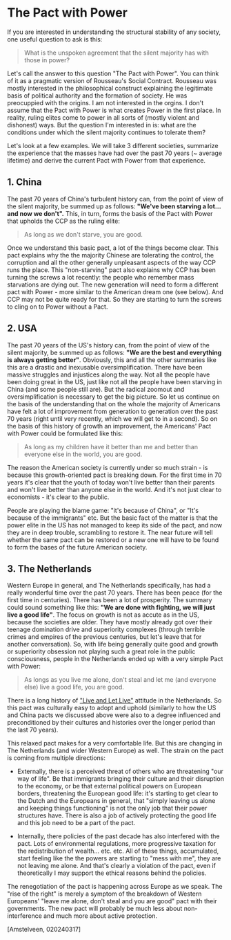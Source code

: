 # The Pact with Power

If you are interested in understanding the structural stability of any society, one useful question to ask is this:

> What is the unspoken agreement that the silent majority has with those in power?

Let's call the answer to this question "The Pact with Power". You can think of it as a pragmatic version of Rousseau's Social Contract. Rousseau was mostly interested in the philosophical construct explaining the legitimate basis of political authority and the formation of society. He was preocuppied with the origins. I am not interested in the orgins. I don't assume that the Pact with Power is what creates Power in the first place. In reality, ruling elites come to power in all sorts of (mostly violent and dishonest) ways. But the question I'm interested in is: what are the conditions under which the silent majority continues to tolerate them?

Let's look at a few examples. We will take 3 different societies, summarize the experience that the masses have had over the past 70 years (~ average lifetime) and derive the current Pact with Power from that experience.


## 1. China

The past 70 years of China's turbulent history can, from the point of view of the silent majority, be summed up as follows: **"We've been starving a lot... and now we don't".** This, in turn, forms the basis of the Pact with Power that upholds the CCP as the ruling elite:

> As long as we don't starve, you are good.

Once we understand this basic pact, a lot of the things become clear. This pact explains why the the majority Chinese are tolerating the control, the corruption and all the other generally unpleasant aspects of the way CCP runs the place. This "non-starving" pact also explains why CCP has been turning the screws a lot recently: the people who remember mass starvations are dying out. The new generation will need to form a different pact with Power - more similar to the
American dream one (see below). And CCP may not be quite ready for that. So they are starting to turn the screws to cling on to Power without a Pact.


## 2. USA

The past 70 years of the US's history can, from the point of view of the silent majority, be summed up as follows: **"We are the best and everything is always getting better"**. Obviously, this and all the other summaries like this are a drastic and inexusable oversimplification. There have been massive struggles and injustices along the way. Not all the people have been doing great in the US, just like not all the people have been starving in China (and some people still are). But
the radical zoomout and oversimplification is necessary to get the big picture. So let us continue on the basis of the understanding that on the whole the majority of Americans have felt a lot of improvement from generation to generation over the past 70 years (right until very recently, which we will get to in a second). So on the basis of this history of growth an improvement, the Americans' Pact with Power could be formulated like this:

> As long as my children have it better than me and better than everyone else in the world, you are good.

The reason the American society is currently under so much strain - is because this growth-oriented pact is breaking down. For the first time in 70 years it's clear that the youth of today won't live better than their parents and won't live better than anyone else in the world. And it's not just clear to economists - it's clear to the public.

People are playing the blame game: "it's because of China", or "It's because of the immigrants" etc. But the basic fact of the matter is that the power elite in the US has not managed to keep its side of the pact, and now they are in deep trouble, scrambling to restore it. The near future will tell whether the same pact can be restored or a new one will have to be found to form the bases of the future American society.


## 3. The Netherlands

Western Europe in general, and The Netherlands specifically, has had a really wonderful time over the past 70 years. There has been peace (for the first time in centuries). There has been a lot of prosperity. The summary could sound something like this: **"We are done with fighting, we will just live a good life"**. The focus on growth is not as accute as in the US, because the societies are older. They have mostly already got over their teenage domination drive and superiority complexes (through terrible crimes and empires of the previous centuries, but let's leave that for another conversation). So, with life being generally quite good and growth or superiority obsession not playing such a great role in the public consciousness, people in the Netherlands ended up with a very simple Pact with Power:

> As longs as you live me alone, don't steal and let me (and everyone else) live a good life, you are good.

There is a long history of ["Live and Let Live"](https://en.wiktionary.org/wiki/live_and_let_live) attitude in the Netherlands. So this pact was culturally easy to adopt and uphold (similarly to how the US and China pacts we discussed above were also to a degree influenced and preconditioned by their cultures and histories over the longer period than the last 70 years).

This relaxed pact makes for a very comfortable life. But this are changing in The Netherlands (and wider Western Europe) as well. The strain on the pact is coming from multiple directions:

- Externally, there is a perceived threat of others who are threatening "our way of life". Be that immigrants bringing their culture and their disruption to the economy, or be that external political powers on European borders, threatening the European good life: it's starting to get clear to the Dutch and the Europeans in general, that "simply leaving us alone and keeping things functioning" is not the only job that their power structures have. There is also a job of actively protecting the good life and this job need to be a part of the pact.

- Internally, there policies of the past decade has also interfered with the pact. Lots of environmental regulations, more progressive taxation for the redistribution of wealth... etc. etc. All of these things, accumulated, start feeling like the the powers are starting to "mess with me", they are not leaving me alone. And that's clearly a violation of the pact, even if theoretically I may support the ethical reasons behind the policies.

The renegotiation of the pact is happening across Europe as we speak. The "rise of the right" is merely a symptom of the breakdown of Western Europeans' "leave me alone, don't steal and you are good" pact with their governments. The new pact will probably be much less about non-interference and much more about active protection.


[Amstelveen, 020240317]
